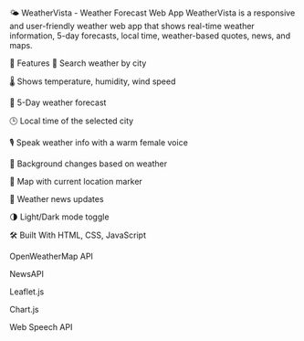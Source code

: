 🌤️ WeatherVista - Weather Forecast Web App
WeatherVista is a responsive and user-friendly weather web app that shows real-time weather information, 5-day forecasts, local time, weather-based quotes, news, and maps.

🔑 Features
🌆 Search weather by city

🌡️ Shows temperature, humidity, wind speed

📅 5-Day weather forecast

🕒 Local time of the selected city

🎙️ Speak weather info with a warm female voice

🌄 Background changes based on weather

📌 Map with current location marker

📰 Weather news updates

🌗 Light/Dark mode toggle

🛠️ Built With
HTML, CSS, JavaScript

OpenWeatherMap API

NewsAPI

Leaflet.js

Chart.js

Web Speech API

